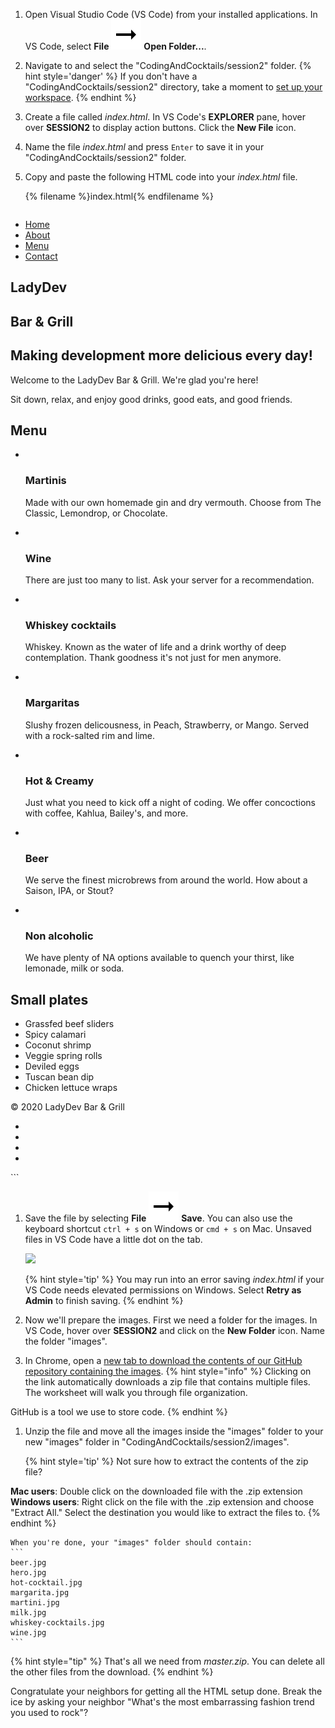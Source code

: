 
1. Open Visual Studio Code (VS Code) from your installed applications. In VS Code, select **File** ![](../images/arrow-right.svg) **Open Folder...**.

1. Navigate to and select the "CodingAndCocktails/session2" folder.
   {% hint style='danger' %}
If you don't have a "CodingAndCocktails/session2" directory, take a moment to [set up your workspace](/setup).
   {% endhint %}  

1. Create a file called _index.html_. In VS Code's **EXPLORER** pane, hover over **SESSION2** to display action buttons. Click the **New File** icon.

1. Name the file _index.html_ and press `Enter` to save it in your "CodingAndCocktails/session2" folder.

1. Copy and paste the following HTML code into your _index.html_ file.
  
   {% filename %}index.html{% endfilename %}
    ```html
<!DOCTYPE html>
<html lang="en">
   <head>
      <meta charset="UTF-8">
      <meta name="viewport" content="width=device-width, initial-scale=1">
      <title>LadyDev Bar &amp; Grill</title>
      <script src="https://use.fontawesome.com/81b69a015b.js"></script>
   </head>
   <body>
      <nav class="navbar">
         <ul>
            <li><a href="#">Home</a></li>
            <li><a href="#about">About</a></li>
            <li><a href="#menu">Menu</a></li>
            <li><a href="#contact">Contact</a></li>
         </ul>
      </nav>
      <section id="about" class="hero">
         <div class="hero-text">
            <h1>LadyDev</h1>
            <h1>Bar &amp; Grill</h1>
            <h2>Making development more delicious every day!</h2>
            <p>Welcome to the LadyDev Bar &amp; Grill. We're glad you're here!</p>
            <p>Sit down, relax, and enjoy good drinks, good eats, and good friends.</p>
         </div>
      </section>
      <main class="grid-container">
         <section id="menu" class="drinks">
            <h2>Menu</h2>
            <ul>
               <li class="item">
                  <a href="#"><img src="images/martini.jpg" alt=""></a>
                  <h3 class="beverage">Martinis</h3>
                  <p>Made with our own homemade gin and dry vermouth. Choose from The Classic, Lemondrop, or Chocolate.</p>
               </li>
               <li class="item">
                  <a href="#"><img src="images/wine.jpg" alt=""></a>
                  <h3 class="beverage">Wine</h3>
                  <p>There are just too many to list. Ask your server for a recommendation.</p>
               </li>
               <li class="item">
                  <a href="#"><img src="images/whiskey-cocktails.jpg" alt=""></a>
                  <h3 class="beverage">Whiskey cocktails</h3>
                  <p>Whiskey. Known as the water of life and a drink worthy of deep contemplation. Thank goodness it's not
                     just for men anymore.</p>
               </li>
               <li class="item">
                  <a href="#"><img src="images/margarita.jpg" alt=""></a>
                  <h3 class="beverage">Margaritas</h3>
                  <p>Slushy frozen delicousness, in Peach, Strawberry, or Mango. Served with a rock-salted rim and lime.
                  </p>
               </li>
               <li class="item">
                  <a href="#"><img src="images/hot-cocktail.jpg" alt=""></a>
                  <h3 class="beverage">Hot &amp; Creamy</h3>
                  <p>Just what you need to kick off a night of coding. We offer concoctions with coffee, Kahlua, Bailey's,
                     and
                     more.</p>
               </li>
               <li class="item">
                  <a href="#"><img src="images/beer.jpg" alt=""></a>
                  <h3 class="beverage">Beer</h3>
                  <p>We serve the finest microbrews from around the world. How about a Saison, IPA, or Stout?</p>
               </li>
               <li class="item">
                  <a href="#"><img src="images/milk.jpg" alt=""></a>
                  <h3 class="beverage">Non alcoholic</h3>
                  <p>We have plenty of NA options available to quench your thirst, like lemonade, milk or soda.</p>
               </li>
            </ul>
         </section>
         <section class="small-plates">
            <h2>Small plates</h2>
            <ul class="food">
               <li>Grassfed beef sliders</li>
               <li>Spicy calamari</li>
               <li>Coconut shrimp</li>
               <li>Veggie spring rolls</li>
               <li>Deviled eggs</li>
               <li>Tuscan bean dip</li>
               <li>Chicken lettuce wraps</li>
            </ul>
         </section>
      </main>
      <footer id="contact">
         <p>&copy; 2020 LadyDev Bar &amp; Grill</p>
         <ul>
            <li><a href="http://facebook.com/ladydevbargrill"><i class="fa fa-facebook-official fa-lg"></i></a></li>
            <li><a href="http://twitter.com/ladydevbargrill"><i class="fa fa-twitter fa-lg"></i></a></li>
            <li><a href="http://instagram.com/ladydevbargrill"><i class="fa fa-instagram fa-lg"></i></a></li>
            <li><a href="mailto:ladydevbargrill@example.com"><i class="fa fa-envelope-open-o fa-lg"></i></a></li>
         </ul>
      </footer>
   </body>
</html>
   ```

1. Save the file by selecting **File** ![](../images/arrow-right.svg) **Save**. You can also use the keyboard shortcut `ctrl + s` on Windows or `cmd + s` on Mac. Unsaved files in VS Code have a little dot on the tab.

   ![](images/vs-code-save.png)

   {% hint style='tip' %}
You may run into an error saving _index.html_ if your VS Code needs elevated permissions on Windows. Select **Retry as Admin** to finish saving.
   {% endhint %}

1. Now we'll prepare the images. First we need a folder for the images. In VS Code, hover over **SESSION2** and click on the **New Folder** icon. Name the folder "images".

1. In Chrome, open a [new tab to download the contents of our GitHub repository containing the images](https://github.com/KansasCityWomeninTechnology/CSSCompilerPractice/archive/master.zip).
   {% hint style="info" %}
Clicking on the link automatically downloads a zip file that contains multiple files. The worksheet will walk you through file organization.

GitHub is a tool we use to store code.
   {% endhint %} 

1. Unzip the file and move all the images inside the "images" folder to your new "images" folder in "CodingAndCocktails/session2/images".

   {% hint style='tip' %}
Not sure how to extract the contents of the zip file?

**Mac users**: Double click on the downloaded file with the .zip extension<br/>
**Windows users**: Right click on the file with the .zip extension and choose "Extract All." Select the destination you would like to extract the files to.
   {% endhint %}   
	
	When you're done, your "images" folder should contain:
	```
	beer.jpg
	hero.jpg
	hot-cocktail.jpg
	margarita.jpg
	martini.jpg
	milk.jpg
	whiskey-cocktails.jpg
	wine.jpg
	```

   {% hint style="tip" %}
That's all we need from _master.zip_. You can delete all the other files from the download.
   {% endhint %}

Congratulate your neighbors for getting all the HTML setup done. Break the ice by asking your neighbor "What's the most embarrassing fashion trend you used to rock"?
